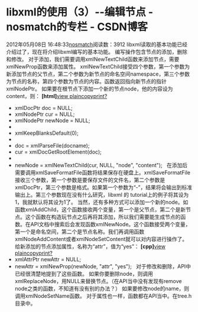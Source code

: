 # libxml的使用（3）--编辑节点 - nosmatch的专栏 - CSDN博客
2012年05月08日 16:48:33[nosmatch](https://me.csdn.net/HDUTigerkin)阅读数：3912
libxml读取的基本功能已经介绍过了，现在将介绍libxml编写的基本功能。
编写操作包含节点的添加，删除和修改。
对于添加，我们需要调用xmlNewTextChild函数来添加节点，需要xmlNewProp函数来添加属性。
xmlNewTextChild接受四个参数，第一个参数为新添加节点的父节点，第二个参数为新节点的命名空间namespace，第三个参数为节点的名称，第四个参数为节点的内容。函数返回指向新节点的指针xmlNodePtr。
如果要在根节点下添加一个新的节点node，他的内容设为content，则：
**[html]**[view
 plain](http://blog.csdn.net/linjianfengqrh/article/details/7257261#)[copy](http://blog.csdn.net/linjianfengqrh/article/details/7257261#)[print](http://blog.csdn.net/linjianfengqrh/article/details/7257261#)[?](http://blog.csdn.net/linjianfengqrh/article/details/7257261#)
- xmlDocPtr doc = NULL;  
- xmlNodePtr cur = NULL;  
- xmlNodePtr newNode = NULL;  
- 
- xmlKeepBlanksDefault(0);  
- 
- doc = xmlParseFile(docname);  
- cur = xmlDocGetRootElement(doc);  
- 
- newNode = xmlNewTextChild(cur, NULL, "node", "content");  
在添加后需要调用xmlSaveFormatFile函数将结果保存在硬盘上。xmlSaveFormatFile接收三个参数，第一个参数是要保存文件的文件名，第二个参数是xmlDocPtr，第三个参数是格式。如果第一个参数为“-”，结果将会输出到标准输出上。第三个参数现在没有什么研究，libxml 的 tutorial上的例子将其设为1，我就默认将其设为1了。
当然，还有多种方式可以添加一个新的node。如函数xmlAddChild，这个函数接收两个变量，第一个是父节点，第二个是新节点。这个函数在构造玩节点之后再将其添加，所以我们需要能生成节点的函数。在API文档中搜索后会发现函数xmlNewNode。这个函数接受两个变量，第一个是命名空间，第二个是节点名称。我们再调用函数xmlNodeAddContent或者xmlNodeSetContent就可以对内容进行操作了。
给新添加的节点添加属性，名称为“attr”，值为“yes”：
**[cpp]**[view
 plain](http://blog.csdn.net/linjianfengqrh/article/details/7257261#)[copy](http://blog.csdn.net/linjianfengqrh/article/details/7257261#)[print](http://blog.csdn.net/linjianfengqrh/article/details/7257261#)[?](http://blog.csdn.net/linjianfengqrh/article/details/7257261#)
- xmlAttrPtr newAttr = NULL;  
- newAttr = xmlNewProp(newNode, "attr", "yes");  
对于修改和删除，API中已经很清楚地提到了这些函数。
如果你要删除node，则调用xmlReplaceNode，用NULL来替换节点。（在API当中没有发现有remove node之类的函数，不知道有没有别的办法？）
如果要修改node的name，则调用xmlNodeSetName函数。
对于属性也一样，函数都在API当中。在tree.h目录中。
